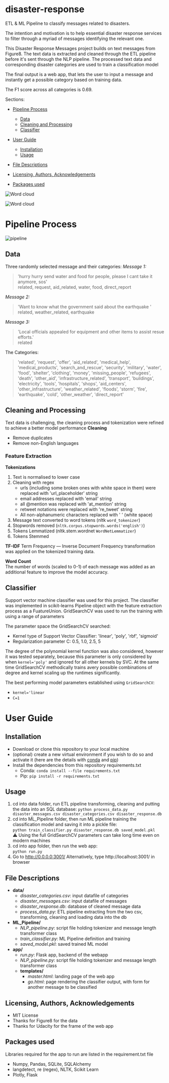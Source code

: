 # disaster-response
ETL &amp; ML Pipeline to classify messages related to disasters.

The intention and motivation is to help essential disaster response services to filter through a myriad of messages identifying the relevant one.

This Disaster Response Messages project builds on text messages from Figure8.
The text data is extracted and cleaned through the ETL pipeline before it's sent through the NLP pipeline.
The processed text data and corresponding disaster categories are used to train a classification model

The final output is a web app, that lets the user to input a message and instantly get a possible category based on training data.

The F1 score across all categories is 0.69.

Sections:
- [Pipeline Process](#Pipeline-Process)
    - [Data](#Data)
    - [Cleaning and Processing](#Cleaning-and-Processing)  
    - [Classifier](#Classifier)
    
- [User Guide](#User-Guide)
    - [Installation](#Installation)
    - [Usage](#Usage)

- [File Descriptions](#File-Descriptions)  
- [Licensing, Authors, Acknowledgements](#Licensing,-Authors,-Acknowledgements)  
- [Packages used](#Packages-used)

![Word cloud](https://github.com/GaborJenei/disaster-response/blob/main/.img/wordcloud.png)


![Word cloud](https://github.com/GaborJenei/disaster-response/blob/main/.img/wordcloud_disaster.png)

# Pipeline Process  
![pipeline](https://github.com/GaborJenei/disaster-response/blob/main/.img/Disaster-Response-Pipeline.png)

## Data
Three randomly selected message and their categories:
_Message 1:_
> 'hurry hurry send water and food for people, please I cant take it anymore, sos'  
> related, request, aid_related, water, food, direct_report  

_Message 2:_  
> 'Want to know what the government said about the earthquake '  
> related, weather_related, earthquake

_Message 3:_  
> 'Local officials appealed for equipment and other items to assist resue efforts.'  
> related
 

The Categories:
> 'related', 'request', 'offer', 'aid_related', 'medical_help', 'medical_products', 'search_and_rescue', 'security',
> 'military', 'water', 'food', 'shelter', 'clothing', 'money', 'missing_people', 'refugees', 'death', 'other_aid',
> 'infrastructure_related', 'transport', 'buildings', 'electricity', 'tools', 'hospitals', 'shops', 'aid_centers',
> 'other_infrastructure', 'weather_related', 'floods', 'storm', 'fire', 'earthquake', 'cold', 'other_weather', 'direct_report'

## Cleaning and Processing
Text data is challenging, the cleaning process and tokenization were refined to achieve a better model performance
__Cleaning__
- Remove duplicates
- Remove non-English languages

### Feature Extraction  
__Tokenizations__  
1. Text is normalised to lower case
2. Cleaning with regex
    - urls (including some broken ones with white space in them) were replaced with 'url_placeholder' string
    - email addresses replaced with 'email' string
    - all @mention was replaced with 'at_mention' string
    - retweet notations were replaced with 're_tweet' string
    - All non-alphanumeric characters replaced with ' ' (white space)
3. Message text converted to word tokens (nltk `word_tokenizer`)
4. Stopwords removed (`nltk.corpus.stopwords.words('english')`)
5. Tokens Lemmatized (nltk.stem.wordnet `WordNetLemmatizer`)
6. Tokens Stemmed

__TF-IDF__
Term Frequency — Inverse Document Frequency transformation was applied on the tokenized training data.

__Word Count__  
The number of words (scaled to 0-1) of each message was added as an additional feature to improve the model accuracy. 

## Classifier
Support vector machine classifier was used for this project. 
The classifier was implemented in scikit-learns Pipeline object with the feature extraction process as a FuatureUnion.
GridSearchCV was used to run the training with using a range of parameters

The parameter space the GridSearchCV searched:
- Kernel type of Support Vector Classifier: 'linear', 'poly', 'rbf', 'sigmoid'
- Regularization parameter C: 0.5, 1.0, 2.5, 5

The degree of the polynomial kernel function was also considered, however it was tested separately, because this parameter is only considered by when `kernel='poly'` and ignored for all other kernels by SVC.
At the same time GridSearchCV methodically trains avery possible combinations of degree and kernel scaling up the runtimes significantly.
 
The best performing model parameters established using `GridSearchCV`:
- `kernel='linear`
- `C=1`

# User Guide
## Installation
- Download or clone this repository to your local machine
- (optional) create a new virtual environment if you wish to do so and activate it (here are the details with [conda](https://docs.conda.io/projects/conda/en/4.6.1/user-guide/tasks/manage-environments.html) and [pip](https://packaging.python.org/guides/installing-using-pip-and-virtual-environments/))
- Install the dependencies from this repository requirements.txt
    - Conda: `conda install --file requirements.txt`
    - Pip: `pip install -r requirements.txt`

## Usage
1. cd into data folder, run ETL pipeline transforming, cleaning and putting the data into an SQL database:
    `python process_data.py disaster_messages.csv disaster_categories.csv disaster_response.db`  
2. cd into ML_Pipeline folder, then run ML pipeline training the classification model and saving it into a pickle file:  
    `python train_classifier.py disaster_response.db saved_model.pkl`  
    :warning: Using the full GridSearchCV parameters can take long time even on modern machines  
3. cd into app folder, then run the web app:  
    `python run.py`  
4. Go to http://0.0.0.0:3001/ Alternatively, type http://localhost:3001/ in browser  

## File Descriptions
* __data/__  
    * _disaster_categories.csv_:  input datafile of categories  
    * _disaster_messages.csv_:    input datafile of messages  
    * _disaster_response.db_:     database of cleaned message data  
    * _process_data.py_:          ETL pipeline extracting from the two csv, transforming, cleaning and loading data into the db  
* __ML_Pipeline/__  
    * _NLP_pipeline.py_:          script file holding tokenizer and message length transformer class  
    * _train_classifier.py_:      ML Pipeline definition and training  
    * _saved_model.pkl_:          saved trained ML model  
* __app/__  
    * _run.py_:                   Flask app, backend of the webapp  
    * _NLP_pipeline.py_:          script file holding tokenizer and message length transformer class  
    * __templates/__
        * _master.html_:          landing page of the web app  
        * _go.html_:              page rendering the classifier output, with form for another message to be classified  

## Licensing, Authors, Acknowledgements  
- MIT License
- Thanks for Figure8 for the data
- Thanks for Udacity for the frame of the web app

## Packages used
Libraries required for the app to run are listed in the requirement.txt file
- Numpy, Pandas, SQLite, SQLAlchemy
- langdetect, re (regex), NLTK, Scikit Learn
- Plotly, Flask



